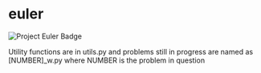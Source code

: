 # euler

![Project Euler Badge](https://projecteuler.net/profile/jtrickster333.png)

Utility functions are in utils.py and problems still in progress are named as [NUMBER]\_w.py where NUMBER is the problem in question
